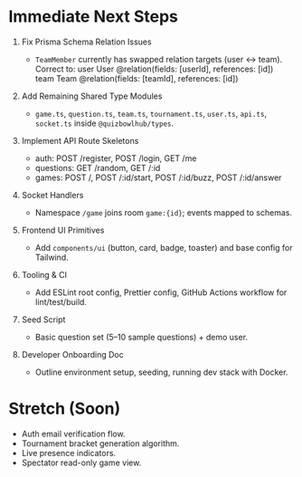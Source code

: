 # Immediate Next Steps

1. Fix Prisma Schema Relation Issues
   - `TeamMember` currently has swapped relation targets (user ↔ team). Correct to:
     user User @relation(fields: [userId], references: [id])
     team Team @relation(fields: [teamId], references: [id])

2. Add Remaining Shared Type Modules
   - `game.ts`, `question.ts`, `team.ts`, `tournament.ts`, `user.ts`, `api.ts`, `socket.ts` inside `@quizbowlhub/types`.

3. Implement API Route Skeletons
   - auth: POST /register, POST /login, GET /me
   - questions: GET /random, GET /:id
   - games: POST /, POST /:id/start, POST /:id/buzz, POST /:id/answer

4. Socket Handlers
   - Namespace `/game` joins room `game:{id}`; events mapped to schemas.

5. Frontend UI Primitives
   - Add `components/ui` (button, card, badge, toaster) and base config for Tailwind.

6. Tooling & CI
   - Add ESLint root config, Prettier config, GitHub Actions workflow for lint/test/build.

7. Seed Script
   - Basic question set (5–10 sample questions) + demo user.

8. Developer Onboarding Doc
   - Outline environment setup, seeding, running dev stack with Docker.

# Stretch (Soon)
- Auth email verification flow.
- Tournament bracket generation algorithm.
- Live presence indicators.
- Spectator read-only game view.
